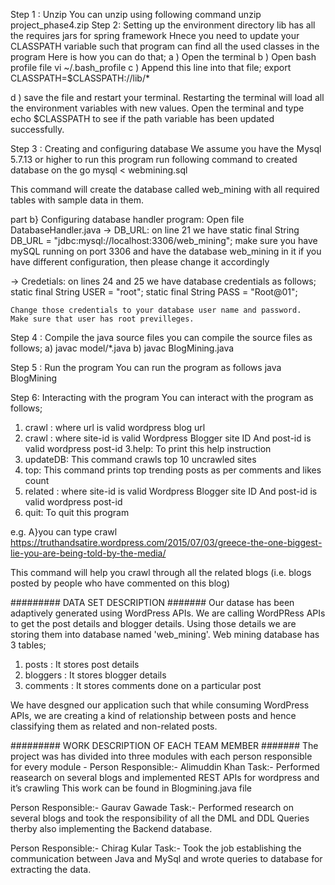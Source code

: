 Step 1 : Unzip 
You can unzip using following command
unzip project_phase4.zip
Step 2: Setting up the environment
directory lib has all the requires jars for spring framework
Hnece you need to update your CLASSPATH variable such that program 
can find all the used classes in the program
Here is how you can do that;
a ) Open the terminal
b ) Open bash profile file
  vi ~/.bash_profile
c ) Append this line into that file;
   export CLASSPATH=$CLASSPATH:/<path-to-project-directory>/lib/*

d ) save the file and restart your terminal.
	Restarting the terminal will load all the environment variables with
	new values.
	Open the terminal and type
	echo $CLASSPATH
	to see if the path variable has been updated successfully.



Step 3 : Creating and configuring database
We assume you have the Mysql 5.7.13  or higher to run this program
run following command to created database on the go 
mysql < webmining.sql

This command will create the database called web_mining 
with all required tables with sample data in them.


part b} Configuring database handler program:
Open file DatabaseHandler.java
-> DB_URL: 
on line 21 we have static final String DB_URL = "jdbc:mysql://localhost:3306/web_mining";
make sure you have mySQL running on port 3306 and have the database web_mining in it
if you have different configuration, then please change it accordingly

-> Credetials:
on lines 24 and 25 we have database credentials as follows;
    static final String USER = "root";
    static final String PASS = "Root@01";

    Change those credentials to your database user name and password.
    Make sure that user has root previlleges.



Step 4 : Compile the java source files
you can compile the source files as follows;
a) javac model/*.java
b) javac BlogMining.java


Step 5 : Run the program
You can run the program as follows
java BlogMining

Step 6: Interacting with the program
You can interact with the program as follows;
1. crawl <url> : where url is valid wordpress blog url
2. crawl <site-id> <post-id> :  where 
	site-id is valid Wordpress Blogger site ID
	And post-id is valid wordpress post-id
3.help: To print this help instruction
4. updateDB: This command crawls top 10 uncrawled sites
5. top: This command prints top trending posts as per comments and likes count
6. related <post-id> <site-id> :  where
     site-id is valid Wordpress Blogger site ID
     And post-id is valid wordpress post-id
7. quit: To quit this program



e.g.
A}you can type 
crawl https://truthandsatire.wordpress.com/2015/07/03/greece-the-one-biggest-lie-you-are-being-told-by-the-media/

This command will help you crawl through all the related blogs 
(i.e. blogs posted by people who have commented on this blog)




######### DATA SET DESCRIPTION #######
Our datase has been adaptively generated using WordPress APIs.
We are calling WordPRess APIs to get the post details and blogger details.
Using those details we are storing them into database named 'web_mining'.
Web mining database has 3 tables;
1. posts :  It stores post details
2. bloggers :  It stores blogger details
3. comments : It stores comments done on a particular post

We have desgned our application such that while consuming 
WordPress APIs, we are creating a kind of relationship between posts 
and hence classifying them as related and non-related posts.


######### WORK DESCRIPTION OF EACH TEAM MEMBER #######
The project was has divided into three modules with each person responsible for every module - 
Person Responsible:- Alimuddin Khan
Task:- Performed reasearch on several blogs and implemented REST APIs for wordpress and it’s crawling
       This work can be found in Blogmining.java file

Person Responsible:- Gaurav Gawade
Task:- Performed research on several blogs and took the responsibility of all the DML and DDL Queries therby also implementing the Backend database.

Person Responsible:- Chirag Kular
Task:- Took the job establishing the communication between Java and MySql and wrote queries to database for extracting the data.
	


